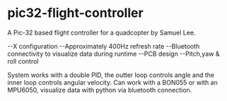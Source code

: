 # pic32-flight-controller
A Pic-32 based flight controller for a quadcopter by Samuel Lee.

--X configuration
--Approximately 400Hz refresh rate
--Bluetooth connectivity to visualize data during runtime
--PCB design
--Pitch,yaw & roll control


System works with a double PID, the outter loop controls angle and the inner loop controls angular velocity.
Can work with a BON055 or with an MPU6050, visualize data with python via bluetooth connection.




